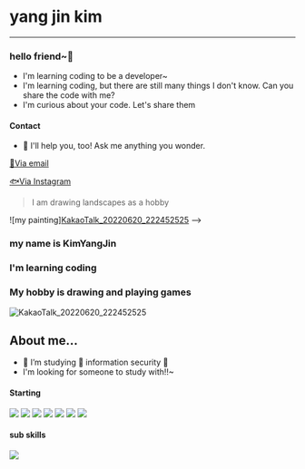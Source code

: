 # yang jin kim
---
### **hello friend~👋**</h1>

* I'm learning coding to be a developer~
* I'm learning coding, but there are still many things I don't know. Can you share the code with me?
* I'm curious about your code. Let's share them
#### Contact
- 💬 I'll help you, too! Ask me anything you wonder.


[📨Via email](https://github.com/YANGJIN12/YANGJIN12.git)

[🐟Via Instagram](https://www.instagram.com/yangjin9730/)




>I am drawing landscapes as a hobby

![my painting][KakaoTalk_20220620_222452525](https://user-images.githubusercontent.com/107318969/175049136-16fd1485-c2ca-4770-ae48-b0a2f651a916.jpg)
-->
###  my name is KimYangJin
###  I'm learning coding
###  My hobby is drawing and playing games
![KakaoTalk_20220620_222452525](https://user-images.githubusercontent.com/107318969/175049136-16fd1485-c2ca-4770-ae48-b0a2f651a916.jpg)
 
## About me...

- 🔭 I’m studying 🔐 information security 🔐
- I'm looking for someone to study with!!~

#### Starting
<img src="https://img.shields.io/badge/C-A8B9CC?style=flat&logo=C&logoColor=white"/>
<img src="https://img.shields.io/badge/Java-007396?style=flat-square&logo=java&logoColor=white"/></a>
<img src="https://img.shields.io/badge/Python-3766AB?style=flat-square&logo=Python&logoColor=white"/></a>
<img src="https://img.shields.io/badge/C++-A8B9CC?style=flat-square&logo=C++&logoColor=white"/></a>
<img src="https://img.shields.io/badge/R-007396?style=flat-square&logo=R&logoColor=white"/></a>
<img src="https://img.shields.io/badge/HTML-A8B9CC?style=flat-square&logo=HTML&logoColor=red"/></a>
<img src="https://img.shields.io/badge/MySQL-3766AB?style=flat-square&logo=MySQL&logoColor=white"/></a>


#### sub skills
<img src="https://img.shields.io/badge/Adobe-FF0000?style=flat-square&logo=Adobe&logoColor=white"/></a>
